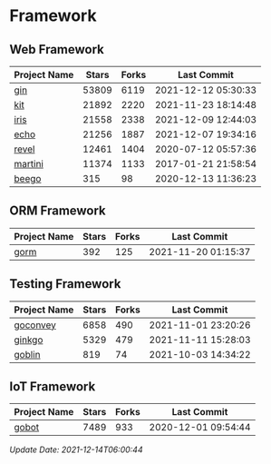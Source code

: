 # Framework

## Web Framework
| Project Name | Stars | Forks | Last Commit |
| ------------ | ----- | ----- | ----------- |
| [gin](https://github.com/gin-gonic/gin) | 53809 | 6119 | 2021-12-12 05:30:33 |
| [kit](https://github.com/go-kit/kit) | 21892 | 2220 | 2021-11-23 18:14:48 |
| [iris](https://github.com/kataras/iris) | 21558 | 2338 | 2021-12-09 12:44:03 |
| [echo](https://github.com/labstack/echo) | 21256 | 1887 | 2021-12-07 19:34:16 |
| [revel](https://github.com/revel/revel) | 12461 | 1404 | 2020-07-12 05:57:36 |
| [martini](https://github.com/go-martini/martini) | 11374 | 1133 | 2017-01-21 21:58:54 |
| [beego](https://github.com/astaxie/beego) | 315 | 98 | 2020-12-13 11:36:23 |

## ORM Framework
| Project Name | Stars | Forks | Last Commit |
| ------------ | ----- | ----- | ----------- |
| [gorm](https://github.com/jinzhu/gorm) | 392 | 125 | 2021-11-20 01:15:37 |

## Testing Framework
| Project Name | Stars | Forks | Last Commit |
| ------------ | ----- | ----- | ----------- |
| [goconvey](https://github.com/smartystreets/goconvey) | 6858 | 490 | 2021-11-01 23:20:26 |
| [ginkgo](https://github.com/onsi/ginkgo) | 5329 | 479 | 2021-11-11 15:28:03 |
| [goblin](https://github.com/franela/goblin) | 819 | 74 | 2021-10-03 14:34:22 |

## IoT Framework
| Project Name | Stars | Forks | Last Commit |
| ------------ | ----- | ----- | ----------- |
| [gobot](https://github.com/hybridgroup/gobot) | 7489 | 933 | 2020-12-01 09:54:44 |

*Update Date: 2021-12-14T06:00:44*